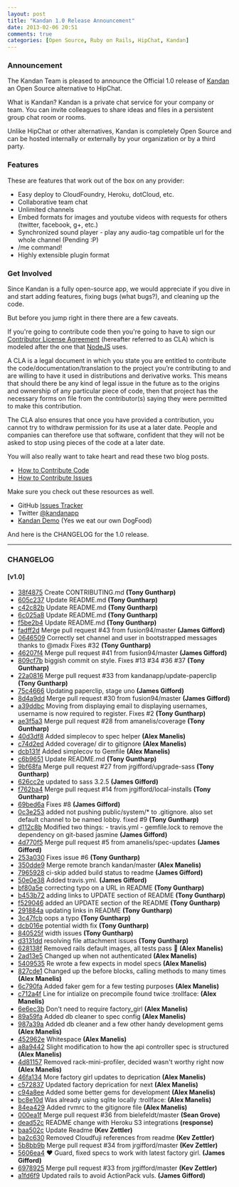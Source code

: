```yaml
---
layout: post
title: "Kandan 1.0 Release Announcement"
date: 2013-02-06 20:51
comments: true
categories: [Open Source, Ruby on Rails, HipChat, Kandan]
---
```

### Announcement

The Kandan Team is pleased to announce the Official 1.0 release of [Kandan](https://github.com/kandanapp/kandan) an Open Source alternative to HipChat.

What is Kandan? Kandan is a private chat service for your company or team. You can invite colleagues to share ideas and files in a persistent group chat room or rooms.

Unlike HipChat or other alternatives, Kandan is completely Open Source and can be hosted internally or externally by your organization or by a third party.
<!-- more -->
### Features
These are features that work out of the box on any provider:

 * Easy deploy to CloudFoundry, Heroku, dotCloud, etc.
 * Collaborative team chat
 * Unlimited channels
 * Embed formats for images and youtube videos with requests for others (twitter, facebook, g+, etc.)
 * Synchronized sound player - play any audio-tag compatible url for the whole channel (Pending :P)
 * /me command!
 * Highly extensible plugin format

### Get Involved
Since Kandan is a fully open-source app, we would appreciate if you dive in and start adding features, fixing bugs (what bugs?), and cleaning up the code.

But before you jump right in there there are a few caveats. 

If you're going to contribute code then you're going to have to sign our [Contributor License Agreement](http://www.clahub.com/agreements/kandanapp/kandan) (hereafter referred to as CLA) which is modeled after the one that [NodeJS](http://nodejs.org) uses.

A CLA is a legal document in which you state you are entitled to contribute the code/documentation/translation to the project you’re contributing to and are willing to have it used in distributions and derivative works. This means that should there be any kind of legal issue in the future as to the origins and ownership of any particular piece of code, then that project has the necessary forms on file from the contributor(s) saying they were permitted to make this contribution.

The CLA also ensures that once you have provided a contribution, you cannot try to withdraw permission for its use at a later date. People and companies can therefore use that software, confident that they will not be asked to stop using pieces of the code at a later date.

You will also really want to take heart and read these two blog posts.

* [How to Contribute Code](http://kandanapp.com/blog/2013/02/05/how-to-contribute-code/)
* [How to Contribute Issues](http://kandanapp.com/blog/2013/02/05/how-to-contribute-issues/)

Make sure you check out these resources as well.

* GitHub [Issues Tracker](https://github.com/kandanapp/kandan/issues)
* Twitter [@kandanapp](https://twitter.com/kandanapp)
* [Kandan Demo](http://kandan-demo.kandanapp.com/) (Yes we eat our own DogFood)

And here is the CHANGELOG for the 1.0 release.

*** 

### CHANGELOG

#### [v1.0]
 * [38f4875](http://github.com/kandanapp/kandan/commit/38f4875) Create CONTRIBUTING.md __(Tony Guntharp)__
 * [605c237](http://github.com/kandanapp/kandan/commit/605c237) Update README.md __(Tony Guntharp)__
 * [c42c82b](http://github.com/kandanapp/kandan/commit/c42c82b) Update README.md __(Tony Guntharp)__
 * [6c025a8](http://github.com/kandanapp/kandan/commit/6c025a8) Update README.md __(Tony Guntharp)__
 * [f5be2b4](http://github.com/kandanapp/kandan/commit/f5be2b4) Update README.md __(Tony Guntharp)__
 * [fadff2d](http://github.com/kandanapp/kandan/commit/fadff2d) Merge pull request #43 from fusion94/master __(James Gifford)__
 * [0646509](http://github.com/kandanapp/kandan/commit/0646509) Correctly set channel and user in bootstrapped messages thanks to @madx Fixes #32 __(Tony Guntharp)__
 * [46207f4](http://github.com/kandanapp/kandan/commit/46207f4) Merge pull request #41 from fusion94/master __(James Gifford)__
 * [809cf7b](http://github.com/kandanapp/kandan/commit/809cf7b) biggish commit on style. Fixes #13 #34 #36 #37 __(Tony Guntharp)__
 * [22a0816](http://github.com/kandanapp/kandan/commit/22a0816) Merge pull request #33 from kandanapp/update-paperclip __(Tony Guntharp)__
 * [75c4666](http://github.com/kandanapp/kandan/commit/75c4666) Updating paperclip, stage uno __(James Gifford)__
 * [8d4a9dd](http://github.com/kandanapp/kandan/commit/8d4a9dd) Merge pull request #30 from fusion94/master __(James Gifford)__
 * [a39ddbc](http://github.com/kandanapp/kandan/commit/a39ddbc) Moving from displaying email to displaying usernames, username is now required to register. Fixes #2 __(Tony Guntharp)__
 * [ae3f5a3](http://github.com/kandanapp/kandan/commit/ae3f5a3) Merge pull request #28 from amanelis/coverage __(Tony Guntharp)__
 * [40d3df8](http://github.com/kandanapp/kandan/commit/40d3df8) Added simplecov to spec helper __(Alex Manelis)__
 * [c74d2ed](http://github.com/kandanapp/kandan/commit/c74d2ed) Added coverage/ dir to gitignore __(Alex Manelis)__
 * [dcb131f](http://github.com/kandanapp/kandan/commit/dcb131f) Added simplecov to Gemfile __(Alex Manelis)__
 * [c6b9651](http://github.com/kandanapp/kandan/commit/c6b9651) Update README.md __(Tony Guntharp)__
 * [9bf68fa](http://github.com/kandanapp/kandan/commit/9bf68fa) Merge pull request #27 from jrgifford/upgrade-sass __(Tony Guntharp)__
 * [626cc2e](http://github.com/kandanapp/kandan/commit/626cc2e) updated to sass 3.2.5 __(James Gifford)__
 * [f762ba4](http://github.com/kandanapp/kandan/commit/f762ba4) Merge pull request #14 from jrgifford/local-installs __(Tony Guntharp)__
 * [69bed6a](http://github.com/kandanapp/kandan/commit/69bed6a) Fixes #8 __(James Gifford)__
 * [0c3e253](http://github.com/kandanapp/kandan/commit/0c3e253) added not pushing public/system/* to .gitignore. also set default channel to be named lobby. fixed #9 __(Tony Guntharp)__
 * [d112c8b](http://github.com/kandanapp/kandan/commit/d112c8b) Modified two things:   - travis.yml   - gemfile.lock to remove the dependency on git-based jasmine __(James Gifford)__
 * [4d770f5](http://github.com/kandanapp/kandan/commit/4d770f5) Merge pull request #5 from amanelis/spec-updates __(James Gifford)__
 * [253a030](http://github.com/kandanapp/kandan/commit/253a030) Fixes issue #6 __(Tony Guntharp)__
 * [350dde9](http://github.com/kandanapp/kandan/commit/350dde9) Merge remote branch kandan/master __(Alex Manelis)__
 * [7965928](http://github.com/kandanapp/kandan/commit/7965928) ci-skip added build status to readme __(James Gifford)__
 * [50e0e38](http://github.com/kandanapp/kandan/commit/50e0e38) Added travis.yml. __(James Gifford)__
 * [bf80a5e](http://github.com/kandanapp/kandan/commit/bf80a5e) correcting typo on a URL in README __(Tony Guntharp)__
 * [b453b72](http://github.com/kandanapp/kandan/commit/b453b72) adding links to UPDATE section of README __(Tony Guntharp)__
 * [f529046](http://github.com/kandanapp/kandan/commit/f529046) added an UPDATE section of the README __(Tony Guntharp)__
 * [291884a](http://github.com/kandanapp/kandan/commit/291884a) updating links in README __(Tony Guntharp)__
 * [3c47fcb](http://github.com/kandanapp/kandan/commit/3c47fcb) oops a typo __(Tony Guntharp)__
 * [dcb016e](http://github.com/kandanapp/kandan/commit/dcb016e) potential width fix __(Tony Guntharp)__
 * [840525f](http://github.com/kandanapp/kandan/commit/840525f) width issues __(Tony Guntharp)__
 * [d3131dd](http://github.com/kandanapp/kandan/commit/d3131dd) resolving file attachment issues __(Tony Guntharp)__
 * [628138f](http://github.com/kandanapp/kandan/commit/628138f) Removed rails default images, all tests pass :green_heart: __(Alex Manelis)__
 * [2ad13e5](http://github.com/kandanapp/kandan/commit/2ad13e5) Changed up when not authenticated __(Alex Manelis)__
 * [5409535](http://github.com/kandanapp/kandan/commit/5409535) Re wrote a few expects in model specs __(Alex Manelis)__
 * [827cde1](http://github.com/kandanapp/kandan/commit/827cde1) Changed up the before blocks, calling methods to many times __(Alex Manelis)__
 * [6c790fa](http://github.com/kandanapp/kandan/commit/6c790fa) Added faker gem for a few testing purposes __(Alex Manelis)__
 * [c712a4f](http://github.com/kandanapp/kandan/commit/c712a4f) Line for intialize on precompile found twice :trollface: __(Alex Manelis)__
 * [6e6ec3b](http://github.com/kandanapp/kandan/commit/6e6ec3b) Don't need to require factory_girl __(Alex Manelis)__
 * [89a59fa](http://github.com/kandanapp/kandan/commit/89a59fa) Added db cleaner to spec config __(Alex Manelis)__
 * [987a39a](http://github.com/kandanapp/kandan/commit/987a39a) Added db cleaner and a few other handy development gems __(Alex Manelis)__
 * [452962e](http://github.com/kandanapp/kandan/commit/452962e) Whitespace __(Alex Manelis)__
 * [a8a9442](http://github.com/kandanapp/kandan/commit/a8a9442) Slight modification to how the api controller spec is structured __(Alex Manelis)__
 * [4d81157](http://github.com/kandanapp/kandan/commit/4d81157) Removed rack-mini-profiler, decided wasn't worthy right now __(Alex Manelis)__
 * [46fa134](http://github.com/kandanapp/kandan/commit/46fa134) More factory girl updates to deprication __(Alex Manelis)__
 * [c572837](http://github.com/kandanapp/kandan/commit/c572837) Updated factory deprication for next __(Alex Manelis)__
 * [c94a8ee](http://github.com/kandanapp/kandan/commit/c94a8ee) Added some better gems for development __(Alex Manelis)__
 * [bc8e10d](http://github.com/kandanapp/kandan/commit/bc8e10d) Was already using sqlite locally :trollface: __(Alex Manelis)__
 * [84ea429](http://github.com/kandanapp/kandan/commit/84ea429) Added rvmrc to the gitignore file __(Alex Manelis)__
 * [000ea1f](http://github.com/kandanapp/kandan/commit/000ea1f) Merge pull request #36 from bielefeldt/master __(Sean Grove)__
 * [dead52c](http://github.com/kandanapp/kandan/commit/dead52c) README change with Heroku S3 integrations __(response)__
 * [baa502c](http://github.com/kandanapp/kandan/commit/baa502c) Update Readme __(Kev Zettler)__
 * [ba2c630](http://github.com/kandanapp/kandan/commit/ba2c630) Removed Cloudfuji references from readme __(Kev Zettler)__
 * [5b8bb9b](http://github.com/kandanapp/kandan/commit/5b8bb9b) Merge pull request #34 from jrgifford/master __(Kev Zettler)__
 * [5606ea4](http://github.com/kandanapp/kandan/commit/5606ea4) :heart: Guard, fixed specs to work with latest factory girl. __(James Gifford)__
 * [6978925](http://github.com/kandanapp/kandan/commit/6978925) Merge pull request #33 from jrgifford/master __(Kev Zettler)__
 * [a1fd6f9](http://github.com/kandanapp/kandan/commit/a1fd6f9) Updated rails to avoid ActionPack vuls. __(James Gifford)__

